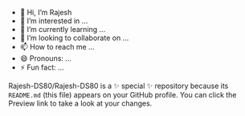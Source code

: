 - 👋 Hi, I’m Rajesh
- 👀 I’m interested in ...
- 🌱 I’m currently learning ...
- 💞️ I’m looking to collaborate on ...
- 📫 How to reach me ...
- 😄 Pronouns: ...
- ⚡ Fun fact: ...


Rajesh-DS80/Rajesh-DS80 is a ✨ special ✨ repository because its `README.md` (this file) appears on your GitHub profile.
You can click the Preview link to take a look at your changes.

